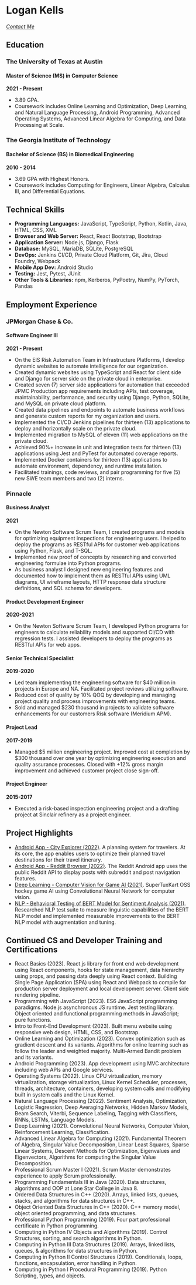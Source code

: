 # Logan Kells

*[Contact Me](https://logankells.com/intro.html#contact-me)*

## Education

### The University of Texas at Austin

#### Master of Science (MS) in Computer Science

**2021 - Present**

- 3.89 GPA.
- Coursework includes Online Learning and Optimization, Deep Learning, and Natural Language Processing, Android
  Programming, Advanced Operating Systems, Advanced Linear Algebra for Computing, and Data Processing at Scale.

### The Georgia Institute of Technology

#### Bachelor of Science (BS) in Biomedical Engineering

**2010 - 2014**

- 3.69 GPA with Highest Honors.
- Coursework includes Computing for Engineers, Linear Algebra, Calculus III, and Differential Equations.

## Technical Skills

- **Programming Languages:** JavaScript, TypeScript, Python, Kotlin, Java, HTML, CSS, XML
- **Browser and Web Server:** React, React Bootstrap, Bootstrap
- **Application Server:** Node.js, Django, Flask
- **Database:** MySQL, MariaDB, SQLite, PostgreSQL
- **DevOps:** Jenkins CI/CD, Private Cloud Platform, Git, Jira, Cloud Foundry, Webpack
- **Mobile App Dev:** Android Studio
- **Testing:** Jest, Pytest, JUnit
- **Other Tools & Libraries:** npm, Kerberos, PyPoetry, NumPy, PyTorch, Pandas

## Employment Experience

### JPMorgan Chase & Co.

#### Software Engineer III

**2021 - Present**

- On the EIS Risk Automation Team in Infrastructure Platforms, I develop dynamic websites to automate intelligence for
  our organization.
- Created dynamic websites using TypeScript and React for client side and Django for server side on the private cloud in
  enterprise.
- Created seven (7) server side applications for automation that exceeded JPMC Production app requirements including
  APIs, test coverage, maintainability, performance, and security using Django, Python, SQLite, and MySQL on private
  cloud platform.
- Created data pipelines and endpoints to automate business workflows and generate custom reports for my organization
  and users.
- Implemented the CI/CD Jenkins pipelines for thirteen (13) applications to deploy and horizontally scale on the private
  cloud.
- Implemented migration to MySQL of eleven (11) web applications on the private cloud.
- Achieved 90%+ increase in unit and integration tests for thirteen (13) applications using Jest and PyTest for
  automated coverage reports.
- Implemented Docker containers for thirteen (13) applications to automate environment, dependency, and runtime
  installation.
- Facilitated trainings, code reviews, and pair programming for five (5) new SWE team members and two (2) interns.

### Pinnacle

#### Business Analyst

**2021**

- On the Newton Software Scrum Team, I created programs and models for optimizing equipment inspections for engineering
  users. I helped to deploy the programs as RESTful APIs for customer web applications using Python, Flask, and T-SQL.
- Implemented new proof of concepts by researching and converted engineering formulae into Python programs.
- As business analyst I designed new engineering features and documented how to implement them as RESTful APIs using UML
  diagrams, UI wireframe layouts, HTTP response data structure definitions, and SQL schema for developers.

#### Product Development Engineer

**2020-2021**

- On the Newton Software Scrum Team, I developed Python programs for engineers to calculate reliability models and
  supported CI/CD with regression tests. I assisted developers to deploy the programs as RESTful APIs for web apps.

#### Senior Technical Specialist

**2019-2020**

- Led team implementing the engineering software for $40 million in projects in Europe and NA. Facilitated project
  reviews utilizing software.
- Reduced cost of quality by 10% QOQ by developing and managing project quality and process improvements with
  engineering teams.
- Sold and managed $230 thousand in projects to validate software enhancements for our customers Risk software (Meridium
  APM).

#### Project Lead

**2017-2019**

- Managed \$5 million engineering project. Improved cost at completion by \$300 thousand over one year by optimizing
  engineering execution and quality assurance processes. Closed with +12% gross margin improvement and achieved customer
  project close sign-off.

#### Project Engineer

**2015-2017**

- Executed a risk-based inspection engineering project and a drafting project at Sinclair refinery as a project
  engineer.

## Project Highlights

- [Android App - City Explorer (2022)](../android_development/city-explorer-app.md). A planning system for travelers. At
  its core, the app enables users to optimize their planned travel destinations for their travel itinerary.
- [Android App - Reddit Browser (2022)](../android_development/reddit-app.md). The Reddit Android app uses the public
  Reddit API to display posts with subreddit and post navigation features.
- [Deep Learning - Computer Vision for Game AI (2021)](../machine_learning/computer-vision-video-game-ai.md).
  SuperTuxKart OSS hockey game AI using Convolutional Neural Network for computer vision.
- [NLP - Behavioral Testing of BERT Model for Sentiment Analysis (2021)](../machine_learning/behavior-testing-bert-for-sentiment-analysis.md).
  Researched NLP test suite to measure linguistic capabilities of the BERT NLP model and implemented measurable
  improvements to the BERT NLP model with augmentation and tuning.

## Continued CS and Developer Training and Certifications

- React Basics (2023). React.js library for front end web development using React components, hooks for state
  management, data hierarchy using props, and passing data deeply using React context. Building Single Page
  Application (SPA) using React and Webpack to compile for production server deployment and local development server.
  Client side rendering pipeline.
- Programming with JavaScript (2023). ES6 JavaScript programming paradigms. Node.js asynchronous JS runtime. Jest
  testing library. Object oriented and functional programming methods in JavaScript; pure functions.
- Intro to Front-End Development (2023). Built menu website using responsive web design, HTML, CSS, and Bootstrap.
- Online Learning and Optimization (2023). Convex optimization such as gradient descent and its variants. Algorithms for
  online learning such as follow the leader and weighted majority. Multi-Armed Bandit problem and its variants.
- Android Programming (2023). App development using MVC architecture including web APIs and Google services.
- Operating Systems (2022). Linux CPU virtualization, memory virtualization, storage virtualization, Linux Kernel
  Scheduler, processes, threads, architecture, containers, developing system calls and modifying built in system calls
  and the Linux Kernel.
- Natural Language Processing (2022). Sentiment Analysis, Optimization, Logistic Regression, Deep Averaging Networks,
  Hidden Markov Models, Beam Search, Viterbi, Sequence Labeling, Tagging with Classifiers, RNNs, LSTMs, Language Models.
- Deep Learning (2021). Convolutional Neural Networks, Computer Vision, Reinforcement Learning, Classification.
- Advanced Linear Algebra for Computing (2021). Fundamental Theorem of Algebra, Singular Value Decomposition, Linear
  Least Squares, Sparse Linear Systems, Descent Methods for Optimization, Eigenvalues and Eigenvectors, Algorithms for
  computing the Singular Value Decomposition.
- Professional Scrum Master I (2021). Scrum Master demonstrates experience to apply Scrum professionally.
- Programming Fundamentals III in Java (2020). Data structures, algorithms and OOP at Lone Star College in Java 8.
- Ordered Data Structures in C++ (2020). Arrays, linked lists, queues, stacks, and algorithms for data structures in
  C++.
- Object Oriented Data Structures in C++ (2020). C++ memory model, object oriented programming, and data structures.
- Professional Python Programming (2019). Four part professional certificate in Python programming.
- Computing in Python IV Objects and Algorithms (2019). Control Structures, sorting, and search algorithms in Python.
- Computing in Python III Data Structures (2019). Arrays, linked lists, queues, & algorithms for data structures in
  Python.
- Computing in Python II Control Structures (2019). Conditionals, loops, functions, encapsulation, error handling in
  Python.
- Computing in Python I Procedural Programming (2019). Python Scripting, types, and objects.